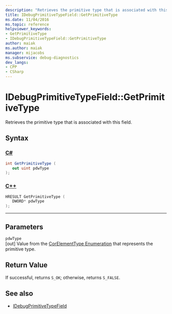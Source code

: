 ```yaml
---
description: "Retrieves the primitive type that is associated with this field."
title: IDebugPrimitiveTypeField::GetPrimitiveType
ms.date: 11/04/2016
ms.topic: reference
helpviewer_keywords:
- GetPrimitiveType
- IDebugPrimitiveTypeField::GetPrimitiveType
author: maiak
ms.author: maiak
manager: mijacobs
ms.subservice: debug-diagnostics
dev_langs:
- CPP
- CSharp
---
```

# IDebugPrimitiveTypeField::GetPrimitiveType

Retrieves the primitive type that is associated with this field.

## Syntax

### [C#](#tab/csharp)
```csharp
int GetPrimitiveType (
   out uint pdwType
);
```
### [C++](#tab/cpp)
```cpp
HRESULT GetPrimitiveType (
   DWORD* pdwType
);
```
---

## Parameters
`pdwType`\
[out] Value from the [CorElementType Enumeration](/dotnet/framework/unmanaged-api/metadata/corelementtype-enumeration) that represents the primitive type.

## Return Value
 If successful, returns `S_OK`; otherwise, returns `S_FALSE`.

## See also
- [IDebugPrimitiveTypeField](../../../extensibility/debugger/reference/idebugprimitivetypefield.md)
